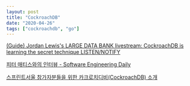 ```yaml
---
layout: post
title: "CockroachDB"
date: "2020-04-26"
tags: ["cockroachdb", "go"]
---
```


[(Guide) Jordan Lewis's LARGE DATA BANK livestream: CockroachDB is learning the secret technique LISTEN/NOTIFY](/cockroachdb-livestream-issue-41522)

[피터 매티스와의 인터뷰 - Software Engineering Daily](/cockroachdb-with-peter-mattis-sedaily)

[스프린트서울 참가자분들을 위한 카크로치디비(CockroachDB) 소개](/sprintseoul-cockroachdb)
